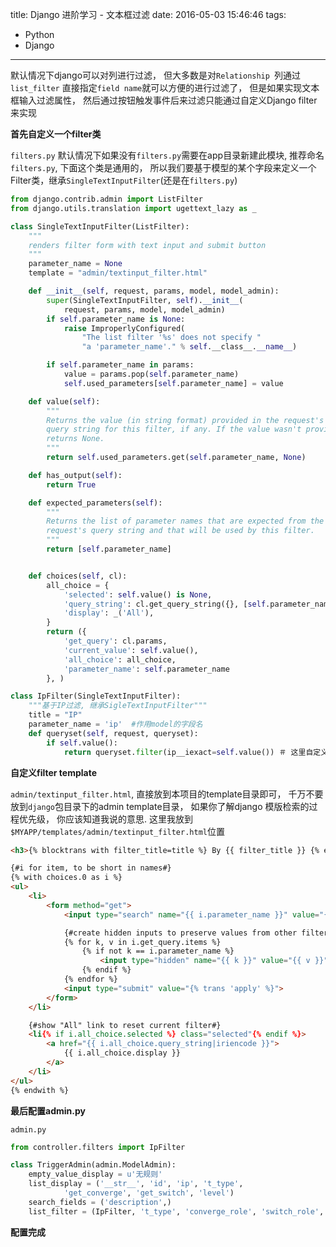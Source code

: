 title: Django 进阶学习 - 文本框过滤
date: 2016-05-03 15:46:46
tags:
- Python
- Django
---

默认情况下django可以对列进行过滤， 但大多数是对`Relationship `列通过`list_filter` 直接指定`field name`就可以方便的进行过滤了， 但是如果实现文本框输入过滤属性， 然后通过按钮触发事件后来过滤只能通过自定义Django filter来实现

**首先自定义一个filter类**

`filters.py` 默认情况下如果没有`filters.py`需要在app目录新建此模块, 推荐命名`filters.py`, 下面这个类是通用的， 所以我们要基于模型的某个字段来定义一个Filter类，继承`SingleTextInputFilter`(还是在`filters.py`)

```python
from django.contrib.admin import ListFilter
from django.utils.translation import ugettext_lazy as _

class SingleTextInputFilter(ListFilter):
    """
    renders filter form with text input and submit button
    """
    parameter_name = None
    template = "admin/textinput_filter.html"

    def __init__(self, request, params, model, model_admin):
        super(SingleTextInputFilter, self).__init__(
            request, params, model, model_admin)
        if self.parameter_name is None:
            raise ImproperlyConfigured(
                "The list filter '%s' does not specify "
                "a 'parameter_name'." % self.__class__.__name__)

        if self.parameter_name in params:
            value = params.pop(self.parameter_name)
            self.used_parameters[self.parameter_name] = value

    def value(self):
        """
        Returns the value (in string format) provided in the request's
        query string for this filter, if any. If the value wasn't provided then
        returns None.
        """
        return self.used_parameters.get(self.parameter_name, None)

    def has_output(self):
        return True

    def expected_parameters(self):
        """
        Returns the list of parameter names that are expected from the
        request's query string and that will be used by this filter.
        """
        return [self.parameter_name]


    def choices(self, cl):
        all_choice = {
            'selected': self.value() is None,
            'query_string': cl.get_query_string({}, [self.parameter_name]),
            'display': _('All'),
        }
        return ({
            'get_query': cl.params,
            'current_value': self.value(),
            'all_choice': all_choice,
            'parameter_name': self.parameter_name
        }, )

class IpFilter(SingleTextInputFilter):
    """基于IP过滤, 继承SigleTextInputFilter"""
    title = "IP"
    parameter_name = 'ip'  #作用model的字段名
    def queryset(self, request, queryset):
        if self.value():
            return queryset.filter(ip__iexact=self.value()) ＃ 这里自定义过滤条件. self.value() 是文本框输入的值.
```


**自定义filter template**

`admin/textinput_filter.html`, 直接放到本项目的template目录即可， 千万不要放到`django`包目录下的admin template目录， 如果你了解django 模版检索的过程优先级， 你应该知道我说的意思. 这里我放到`$MYAPP/templates/admin/textinput_filter.html`位置

```html
<h3>{% blocktrans with filter_title=title %} By {{ filter_title }} {% endblocktrans %}</h3>

{#i for item, to be short in names#}
{% with choices.0 as i %}
<ul>
    <li>
        <form method="get">
            <input type="search" name="{{ i.parameter_name }}" value="{{ i.current_value|default_if_none:"" }}"/>

            {#create hidden inputs to preserve values from other filters and search field#}
            {% for k, v in i.get_query.items %}
                {% if not k == i.parameter_name %}
                    <input type="hidden" name="{{ k }}" value="{{ v }}">
                {% endif %}
            {% endfor %}
            <input type="submit" value="{% trans 'apply' %}">
        </form>
    </li>

    {#show "All" link to reset current filter#}
    <li{% if i.all_choice.selected %} class="selected"{% endif %}>
        <a href="{{ i.all_choice.query_string|iriencode }}">
            {{ i.all_choice.display }}
        </a>
    </li>
</ul>
{% endwith %}
```

**最后配置admin.py**

`admin.py`

```python
from controller.filters import IpFilter

class TriggerAdmin(admin.ModelAdmin):
    empty_value_display = u'无规则'
    list_display = ('__str__', 'id', 'ip', 't_type',
            'get_converge', 'get_switch', 'level')
    search_fields = ('description',)
    list_filter = (IpFilter, 't_type', 'converge_role', 'switch_role', 'level') # 直接把IpFilter类写进去
```

**配置完成**




